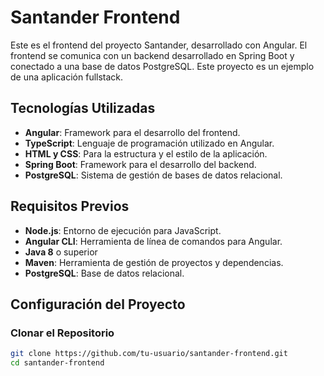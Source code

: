 # Santander Frontend

Este es el frontend del proyecto Santander, desarrollado con Angular. El frontend se comunica con un backend desarrollado en Spring Boot y conectado a una base de datos PostgreSQL. Este proyecto es un ejemplo de una aplicación fullstack.

## Tecnologías Utilizadas

- **Angular**: Framework para el desarrollo del frontend.
- **TypeScript**: Lenguaje de programación utilizado en Angular.
- **HTML y CSS**: Para la estructura y el estilo de la aplicación.
- **Spring Boot**: Framework para el desarrollo del backend.
- **PostgreSQL**: Sistema de gestión de bases de datos relacional.

## Requisitos Previos

- **Node.js**: Entorno de ejecución para JavaScript.
- **Angular CLI**: Herramienta de línea de comandos para Angular.
- **Java 8** o superior
- **Maven**: Herramienta de gestión de proyectos y dependencias.
- **PostgreSQL**: Base de datos relacional.

## Configuración del Proyecto

### Clonar el Repositorio

```bash
git clone https://github.com/tu-usuario/santander-frontend.git
cd santander-frontend
